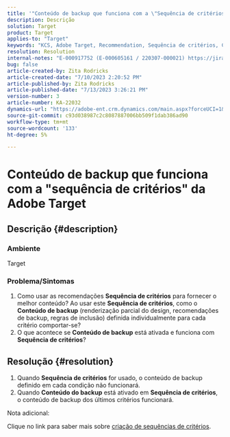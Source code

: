 ```yaml
---
title: '"Conteúdo de backup que funciona com a \"Sequência de critérios\" da Adobe Target""'
description: Descrição
solution: Target
product: Target
applies-to: "Target"
keywords: "KCS, Adobe Target, Recommendation, Sequência de critérios, Conteúdo de backup"
resolution: Resolution
internal-notes: "E-000917752 (E-000605161 / 220307-000021) https://jira.corp.adobe.com/browse/RECS-5221 https://jira.corp.adobe.com/browse/RECS-5395"
bug: false
article-created-by: Zita Rodricks
article-created-date: "7/10/2023 2:20:52 PM"
article-published-by: Zita Rodricks
article-published-date: "7/13/2023 3:26:21 PM"
version-number: 3
article-number: KA-22032
dynamics-url: "https://adobe-ent.crm.dynamics.com/main.aspx?forceUCI=1&pagetype=entityrecord&etn=knowledgearticle&id=39d227f4-2c1f-ee11-9cbe-6045bd006c82"
source-git-commit: c93d038987c2c8087887006bb509f1dab386ad90
workflow-type: tm+mt
source-wordcount: '133'
ht-degree: 5%

---
```


# Conteúdo de backup que funciona com a &quot;sequência de critérios&quot; da Adobe Target

## Descrição {#description}


### Ambiente

Target

### Problema/Sintomas

1. Como usar as recomendações <b>Sequência de critérios</b> para fornecer o melhor conteúdo? Ao usar este <b>Sequência de critérios</b>, como o <b>Conteúdo de backup</b> (renderização parcial do design, recomendações de backup, regras de inclusão) definida individualmente para cada critério comportar-se?
2. O que acontece se <b>Conteúdo de backup</b> está ativada e funciona com <b>Sequência de critérios</b>?



## Resolução {#resolution}


1. Quando <b>Sequência de critérios</b> for usado, o conteúdo de backup definido em cada condição não funcionará.
2. Quando <b>Conteúdo do backup</b> está ativado em <b>Sequência de critérios</b>, o conteúdo de backup dos últimos critérios funcionará.


Nota adicional:

Clique no link para saber mais sobre [criação de sequências de critérios](https://experienceleague.adobe.com/docs/target/using/recommendations/criteria/create-criteria-sequence.html).
